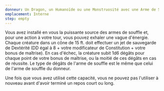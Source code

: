 ```yaml
---
donneur: Un Dragon, un Humanoïde ou une Monstruosité avec une Arme de Souffle
emplacement: Interne
step: empty
---
```

Vous avez installé en vous la puissante source des armes de souffle et, pour une action à votre tour, vous pouvez exhaler une vague d'énergie. Chaque créature dans un cône de 15 ft. doit effectuer un jet de sauvegarde de Dextérité (DD égal à 8 + votre modificateur de Constitution + votre bonus de maîtrise). En cas d'échec, la créature subit 1d6 dégâts pour chaque point de votre bonus de maîtrise, ou la moitié de ces dégâts en cas de réussite. Le type de dégâts de l'arme de souffle est le même que celui de l'arme de souffle du donneur.

Une fois que vous avez utilisé cette capacité, vous ne pouvez pas l'utiliser à nouveau avant d'avoir terminé un repos court ou long.